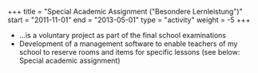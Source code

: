 +++
title = "Special Academic Assignment (\"Besondere Lernleistung\")"
start = "2011-11-01"
end = "2013-05-01"
type = "activity"
weight = -5
+++

* …is a voluntary project as part of the final school examinations
* Development of a management software to enable teachers of my school to reserve rooms and items for specific lessons (see below: Special academic assignment)
